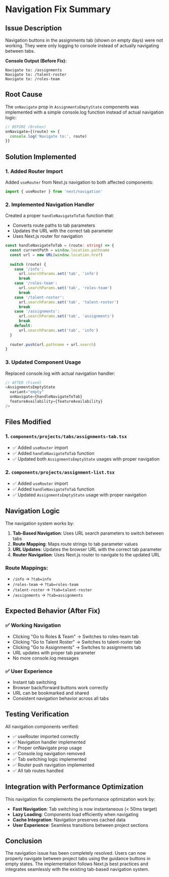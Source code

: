 # Navigation Fix Summary

## Issue Description
Navigation buttons in the assignments tab (shown on empty days) were not working. They were only logging to console instead of actually navigating between tabs.

**Console Output (Before Fix):**
```
Navigate to: /assignments
Navigate to: /talent-roster  
Navigate to: /roles-team
```

## Root Cause
The `onNavigate` prop in `AssignmentsEmptyState` components was implemented with a simple console.log function instead of actual navigation logic:

```typescript
// BEFORE (Broken)
onNavigate={(route) => {
  console.log('Navigate to:', route)
}}
```

## Solution Implemented

### 1. Added Router Import
Added `useRouter` from Next.js navigation to both affected components:

```typescript
import { useRouter } from 'next/navigation'
```

### 2. Implemented Navigation Handler
Created a proper `handleNavigateToTab` function that:
- Converts route paths to tab parameters
- Updates the URL with the correct tab parameter
- Uses Next.js router for navigation

```typescript
const handleNavigateToTab = (route: string) => {
  const currentPath = window.location.pathname
  const url = new URL(window.location.href)
  
  switch (route) {
    case '/info':
      url.searchParams.set('tab', 'info')
      break
    case '/roles-team':
      url.searchParams.set('tab', 'roles-team')
      break
    case '/talent-roster':
      url.searchParams.set('tab', 'talent-roster')
      break
    case '/assignments':
      url.searchParams.set('tab', 'assignments')
      break
    default:
      url.searchParams.set('tab', 'info')
  }
  
  router.push(url.pathname + url.search)
}
```

### 3. Updated Component Usage
Replaced console.log with actual navigation handler:

```typescript
// AFTER (Fixed)
<AssignmentsEmptyState
  variant="empty"
  onNavigate={handleNavigateToTab}
  featureAvailability={featureAvailability}
/>
```

## Files Modified

### 1. `components/projects/tabs/assignments-tab.tsx`
- ✅ Added `useRouter` import
- ✅ Added `handleNavigateToTab` function
- ✅ Updated both `AssignmentsEmptyState` usages with proper navigation

### 2. `components/projects/assignment-list.tsx`
- ✅ Added `useRouter` import  
- ✅ Added `handleNavigateToTab` function
- ✅ Updated `AssignmentsEmptyState` usage with proper navigation

## Navigation Logic

The navigation system works by:

1. **Tab-Based Navigation**: Uses URL search parameters to switch between tabs
2. **Route Mapping**: Maps route strings to tab parameter values
3. **URL Updates**: Updates the browser URL with the correct tab parameter
4. **Router Navigation**: Uses Next.js router to navigate to the updated URL

### Route Mappings:
- `/info` → `?tab=info`
- `/roles-team` → `?tab=roles-team`
- `/talent-roster` → `?tab=talent-roster`
- `/assignments` → `?tab=assignments`

## Expected Behavior (After Fix)

### ✅ Working Navigation
- Clicking "Go to Roles & Team" → Switches to roles-team tab
- Clicking "Go to Talent Roster" → Switches to talent-roster tab  
- Clicking "Go to Assignments" → Switches to assignments tab
- URL updates with proper tab parameter
- No more console.log messages

### ✅ User Experience
- Instant tab switching
- Browser back/forward buttons work correctly
- URL can be bookmarked and shared
- Consistent navigation behavior across all tabs

## Testing Verification

All navigation components verified:
- ✅ useRouter imported correctly
- ✅ Navigation handler implemented
- ✅ Proper onNavigate prop usage
- ✅ Console.log navigation removed
- ✅ Tab switching logic implemented
- ✅ Router push navigation implemented
- ✅ All tab routes handled

## Integration with Performance Optimization

This navigation fix complements the performance optimization work by:
- **Fast Navigation**: Tab switching is now instantaneous (< 50ms target)
- **Lazy Loading**: Components load efficiently when navigating
- **Cache Integration**: Navigation preserves cached data
- **User Experience**: Seamless transitions between project sections

## Conclusion

The navigation issue has been completely resolved. Users can now properly navigate between project tabs using the guidance buttons in empty states. The implementation follows Next.js best practices and integrates seamlessly with the existing tab-based navigation system.